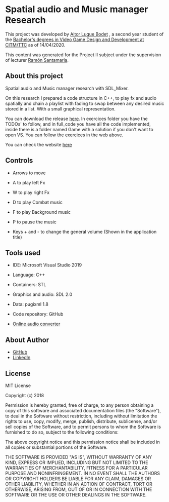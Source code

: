 # Spatial audio and Music manager Research
 
This project was developed by [Aitor Luque Bodet](<https://www.linkedin.com/in/aitor-luque-bodet-ab93a4175/>) , a second year student of the [Bachelor's degrees in Video Game Design and Development at CITM/TTC](<https://www.citm.upc.edu/ing/estudis/graus-videojocs/>) as of 14/04/2020. 

This content was generated for the Project II subject under the supervision of lecturer [Ramón Santamaria](<https://www.linkedin.com/in/raysan/>).

## About this project

Spatial audio and Music manager research with SDL_Mixer.

On this research I prepared a code structure in C++, to play fx and audio spatially and chain a playlist with fading to swap between any desired music stored in a list. With a small graphical representation.

You can download the release [here](https://github.com/Sersius/Audio-Research/releases/tag/0.1). In exercices folder you have the TODOs' to follow, and in full_code you have all the code implemented, inside there is a folder named Game with a solution if you don't want to open VS. You can follow the exercices in the web above.

You can check the website [here](https://aitorlb7.github.io/Spatial-audio-Music-manager-Research/)

## Controls

* Arrows to move

* A to play left Fx

* W to play right Fx

* D to play Combat music

* F to play Background music

* P to pause the music

* Keys + and - to change the general volume (Shown in the application title)

## Tools used

* IDE: Microsoft Visual Studio 2019

* Language: C++

* Containers: STL

* Graphics and audio: SDL 2.0

* Data: pugixml 1.8

* Code repository: GitHub

* [Online audio converter](<https://convertio.co/es/>)

## About Author

* [GitHub](<https://github.com/Aitorlb7>)
* [LinkedIn](<https://www.linkedin.com/in/aitor-luque-bodet-ab93a4175/>)


## License

MIT License

Copyright (c) 2018 

Permission is hereby granted, free of charge, to any person obtaining a copy
of this software and associated documentation files (the "Software"), to deal
in the Software without restriction, including without limitation the rights
to use, copy, modify, merge, publish, distribute, sublicense, and/or sell
copies of the Software, and to permit persons to whom the Software is
furnished to do so, subject to the following conditions:

The above copyright notice and this permission notice shall be included in all
copies or substantial portions of the Software.

THE SOFTWARE IS PROVIDED "AS IS", WITHOUT WARRANTY OF ANY KIND, EXPRESS OR
IMPLIED, INCLUDING BUT NOT LIMITED TO THE WARRANTIES OF MERCHANTABILITY,
FITNESS FOR A PARTICULAR PURPOSE AND NONINFRINGEMENT. IN NO EVENT SHALL THE
AUTHORS OR COPYRIGHT HOLDERS BE LIABLE FOR ANY CLAIM, DAMAGES OR OTHER
LIABILITY, WHETHER IN AN ACTION OF CONTRACT, TORT OR OTHERWISE, ARISING FROM,
OUT OF OR IN CONNECTION WITH THE SOFTWARE OR THE USE OR OTHER DEALINGS IN THE
SOFTWARE.
